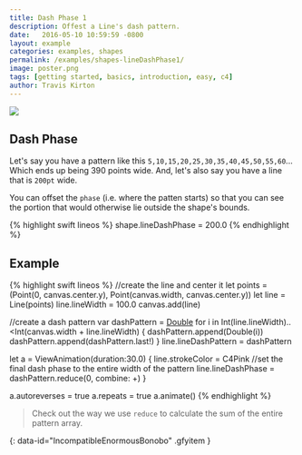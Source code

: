 ```yaml
---
title: Dash Phase 1
description: Offest a Line's dash pattern.
date:   2016-05-10 10:59:59 -0800
layout: example
categories: examples, shapes
permalink: /examples/shapes-lineDashPhase1/
image: poster.png
tags: [getting started, basics, introduction, easy, c4]
author: Travis Kirton
---
```

![](lineDashPhase.png)

## Dash Phase
Let's say you have a pattern like this `5,10,15,20,25,30,35,40,45,50,55,60`... Which ends up being 390 points wide. And, let's also say you have a line that is `200pt` wide.

You can offset the `phase` (i.e. where the patten starts) so that you can see the portion that would otherwise lie outside the shape's bounds.

{% highlight swift lineos %}
shape.lineDashPhase = 200.0
{% endhighlight %}

## Example
{% highlight swift lineos %}
//create the line and center it
let points = (Point(0, canvas.center.y), Point(canvas.width, canvas.center.y))
let line = Line(points)
line.lineWidth = 100.0
canvas.add(line)

//create a dash pattern
var dashPattern = [Double]()
for i in Int(line.lineWidth)..<Int(canvas.width + line.lineWidth) {
    dashPattern.append(Double(i))
    dashPattern.append(dashPattern.last!)
}
line.lineDashPattern = dashPattern

let a = ViewAnimation(duration:30.0) {
    line.strokeColor = C4Pink
    //set the final dash phase to the entire width of the pattern
    line.lineDashPhase = dashPattern.reduce(0, combine: +)
}

a.autoreverses = true
a.repeats = true
a.animate()
{% endhighlight %}

> Check out the way we use `reduce` to calculate the sum of the entire pattern array.

![](){: data-id="IncompatibleEnormousBonobo" .gfyitem }